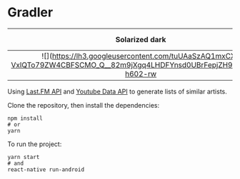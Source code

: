 # Gradler

Solarized dark             |  Solarized Ocean
:-------------------------:|:-------------------------:
![](https://lh3.googleusercontent.com/tuUAaSzAQ1mxCX-VxlQTo79ZW4CBFSCMO_Q__82m9jXgq4LHDFYnsd0UBrFepjZH9g=w1299-h602-rw  |  ![](https://lh3.googleusercontent.com/YbbgHtNJdJ9f4EWjTyFyZRbO6kUj0Wopbm8RxU8aA-KMXj_Dbml2je6XAZI_n-0t4wc=w1299-h602-rw)

Using [Last.FM API](https://www.last.fm/api/) and [Youtube Data API](https://developers.google.com/youtube/v3/)
to generate lists of similar artists.

Clone the repository, then install the
dependencies:

```
npm install
# or
yarn
```

To run the project:

```
yarn start
# and
react-native run-android
```

